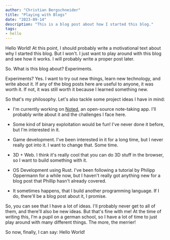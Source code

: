 ```yaml
---
author: "Christian Bergschneider"
title: "Playing with Blogs"
date: "2023-09-14"
description: "This is a blog post about how I started this blog."
tags:
- hello
---
```


Hello World! At this point, I should probably write a motivational text about why I started this blog. But I won't. I just want to play around with this blog and see how it works. I will probably write a proper post later.

So. What is this blog about? Experiments.

Experiments? Yes. I want to try out new things, learn new technology, and write about it. If any of the blog posts here are useful to anyone, it was worth it. If not, it was still worth it because I learned something new.

So that's my philosophy. Let's also tackle some project ideas I have in mind:
- I'm currently working on [Noted](https://github.com/Bloeckchengrafik/noted), an open-source note-taking app. I'll probably write about it and the challenges I face here.

- Some kind of binary exploitation would be fun! I've never done it before, but I'm interested in it. 

- Game development. I've been interested in it for a long time, but I never really got into it. I want to change that. Some time.

- 3D + Web. I think it's really cool that you can do 3D stuff in the browser, so I want to build something with it.

- OS Development using Rust. I've been following a tutorial by Philipp Oppermann for a while now, but I haven't really got anything new for a blog post that Phillip hasn't already covered.

- It sometimes happens, that I build another programming language. If I do, there'll be a blog post about it, I promise.

So, you can see that I have a lot of ideas. I'll probably never get to all of them, and there'll also be new ideas. But that's fine with me! At the time of writing this, I'm a pupil on a german school, so I have a lot of time to just play around with many different things. The more, the merrier!

So now, finally, I can say: Hello World!